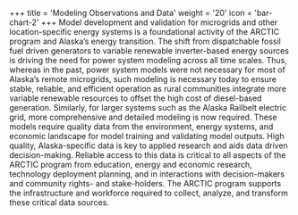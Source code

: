 +++
title = 'Modeling Observations and Data'
weight = '20'
icon = 'bar-chart-2'
+++
Model development and validation for microgrids and other location-specific energy systems is a foundational activity of the ARCTIC program and Alaska’s energy transition. The shift from dispatchable fossil fuel driven generators to variable renewable inverter-based energy sources is driving the need for power system modeling across all time scales. Thus, whereas in the past, power system models were not necessary for most of Alaska’s remote microgrids, such modeling is necessary today to ensure stable, reliable, and efficient operation as rural communities integrate more variable renewable resources to offset the high cost of diesel-based generation.  Similarly, for larger systems such as the Alaska Railbelt electric grid, more comprehensive and detailed modeling is now required. These models require quality data from the environment, energy systems, and economic landscape for model training and validating model outputs.  High quality, Alaska-specific data is key to applied research and aids data driven decision-making. Reliable access to this data is critical to all aspects of the ARCTIC program from education, energy and economic research, technology deployment planning, and in interactions with decision-makers and community rights- and stake-holders. The ARCTIC program supports the infrastructure and workforce required to collect, analyze, and transform these critical data sources.